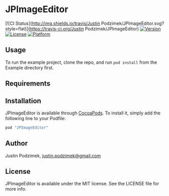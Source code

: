 # JPImageEditor

[![CI Status](http://img.shields.io/travis/Justin Podzimek/JPImageEditor.svg?style=flat)](https://travis-ci.org/Justin Podzimek/JPImageEditor)
[![Version](https://img.shields.io/cocoapods/v/JPImageEditor.svg?style=flat)](http://cocoapods.org/pods/JPImageEditor)
[![License](https://img.shields.io/cocoapods/l/JPImageEditor.svg?style=flat)](http://cocoapods.org/pods/JPImageEditor)
[![Platform](https://img.shields.io/cocoapods/p/JPImageEditor.svg?style=flat)](http://cocoapods.org/pods/JPImageEditor)

## Usage

To run the example project, clone the repo, and run `pod install` from the Example directory first.

## Requirements

## Installation

JPImageEditor is available through [CocoaPods](http://cocoapods.org). To install
it, simply add the following line to your Podfile:

```ruby
pod "JPImageEditor"
```

## Author

Justin Podzimek, justin.podzimek@gmail.com

## License

JPImageEditor is available under the MIT license. See the LICENSE file for more info.

